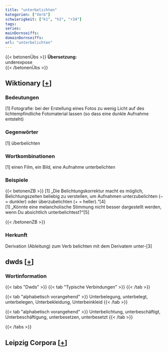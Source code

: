 ```yaml
---
title: "unterbelichten"
kategorien: ["Verb"]
schwierigkeit: ["k1", "h2", "r24"]
tags:
series:
mainDornseiffs:
domainDornseiffs:
url: "unterbelichten"
---
```


{{< betonenÜbs >}}
**Übersetzung:**  
underexpose  
{{< /betonenÜbs >}}

## Wiktionary [[+](https://de.wiktionary.org/wiki/unterbelichten)]

### Bedeutungen
[1] Fotografie: bei der Erstellung eines Fotos zu wenig Licht auf des lichtempfindliche Fotomaterial lassen (so dass eine dunkle Aufnahme entsteht)  

### Gegenwörter
[1] überbelichten  

### Wortkombinationen
[1] einen Film, ein Bild, eine Aufnahme unterbelichten  

### Beispiele
{{< betonenZB >}}
[1] „Die Belichtungskorrektur macht es möglich, Belichtungszeiten beliebig zu verstellen, um Aufnahmen unterzubelichten (− = dunkler) oder überzubelichten (+ = heller).“[4]  
[1] „Könnte eine melancholische Stimmung nicht besser dargestellt werden, wenn Du absichtlich unterbelichtest?“[5]  

{{< /betonenZB >}}
### Herkunft
Derivation (Ableitung) zum Verb belichten mit dem Derivatem unter-[3]  



## dwds [[+](https://www.dwds.de/wb/unterbelichten)]

### Wortinformation
{{< tabs "Dwds" >}}
{{< tab "Typische Verbindungen" >}}
{{< /tab >}}

{{< tab "alphabetisch vorangehend" >}}
Unterbelegung, unterbelegt, unterbelegen, Unterbekleidung, Unterbeinkleid
{{< /tab >}}

{{< tab "alphabetisch vorangehend" >}}
Unterbelichtung, unterbeschäftigt, Unterbeschäftigung, unterbesetzen, unterbesetzt
{{< /tab >}}

{{< /tabs >}}

## Leipzig Corpora [[+](https://corpora.uni-leipzig.de/en/res?word=unterbelichten&corpusId=deu_newscrawl-public_2018)]

